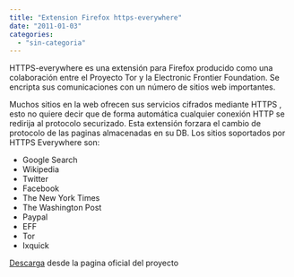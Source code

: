 ```yaml
---
title: "Extension Firefox https-everywhere"
date: "2011-01-03"
categories: 
  - "sin-categoria"
---
```


HTTPS-everywhere es una extensión para Firefox producido como una colaboración entre el Proyecto Tor y la Electronic Frontier Foundation. Se encripta sus comunicaciones con un número de sitios web importantes.

Muchos sitios en la web ofrecen sus servicios cifrados mediante HTTPS , esto no quiere decir que de forma automática cualquier conexión HTTP se redirija al protocolo securizado. Esta extensión forzara el cambio de protocolo de las paginas almacenadas en su DB. Los sitios soportados por HTTPS Everywhere son:

- Google Search
- Wikipedia
- Twitter
- Facebook
- The New York Times
- The Washington Post
- Paypal
- EFF
- Tor
- Ixquick

[Descarga](https://www.eff.org/files/https-everywhere-latest.xpi) desde la pagina oficial del proyecto
